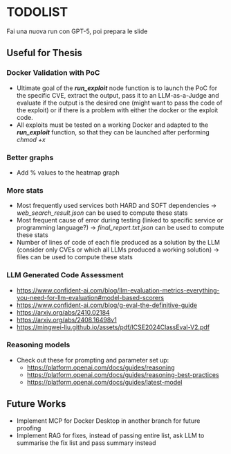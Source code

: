# TODOLIST
Fai una nuova run con GPT-5, poi prepara le slide


## Useful for Thesis


### Docker Validation with PoC
- Ultimate goal of the **_run\_exploit_** node function is to launch the PoC for the specific CVE, extract the output, pass it to an LLM-as-a-Judge and evaluate if the output is the desired one (might want to pass the code of the exploit) or if there is a problem with either the docker or the exploit code.
- All exploits must be tested on a working Docker and adapted to the **_run\_exploit_** function, so that they can be launched after performing _chmod +x_

### Better graphs
- Add % values to the heatmap graph

### More stats
- Most frequently used services both HARD and SOFT dependencies &rarr; _web\_search\_result.json_ can be used to compute these stats
- Most frequent cause of error during testing (linked to specific service or programming language?) &rarr; _final\_report.txt.json_ can be used to compute these stats
- Number of lines of code of each file produced as a solution by the LLM (consider only CVEs or which all LLMs produced a working solution) &rarr; files can be used to compute these stats

### LLM Generated Code Assessment
- https://www.confident-ai.com/blog/llm-evaluation-metrics-everything-you-need-for-llm-evaluation#model-based-scorers
- https://www.confident-ai.com/blog/g-eval-the-definitive-guide
- https://arxiv.org/abs/2410.02184
- https://arxiv.org/abs/2408.16498v1
- https://mingwei-liu.github.io/assets/pdf/ICSE2024ClassEval-V2.pdf

### Reasoning models
- Check out these for prompting and parameter set up:
    - https://platform.openai.com/docs/guides/reasoning
    - https://platform.openai.com/docs/guides/reasoning-best-practices
    - https://platform.openai.com/docs/guides/latest-model



## Future Works
- Implement MCP for Docker Desktop in another branch for future proofing
- Implement RAG for fixes, instead of passing entire list, ask LLM to summarise the fix list and pass summary instead